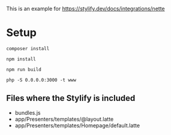 This is an example for https://stylify.dev/docs/integrations/nette

# Setup

```
composer install

npm install

npm run build

php -S 0.0.0.0:3000 -t www
```

## Files where the Stylify is included

- bundles.js
- app/Presenters/templates/@layout.latte
- app/Presenters/templates/Homepage/default.latte
